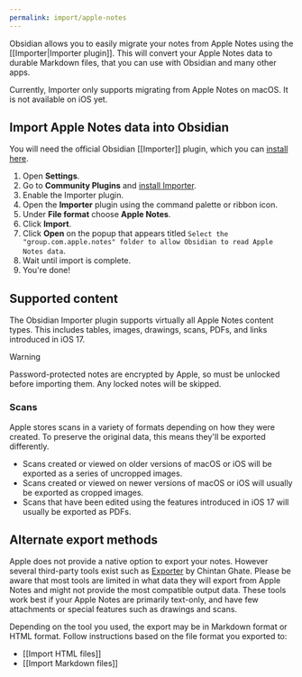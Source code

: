 ```yaml
---
permalink: import/apple-notes
---
```

Obsidian allows you to easily migrate your notes from Apple Notes using the [[Importer|Importer plugin]]. This will convert your Apple Notes data to durable Markdown files, that you can use with Obsidian and many other apps.

Currently, Importer only supports migrating from Apple Notes on macOS. It is not available on iOS yet.

## Import Apple Notes data into Obsidian

You will need the official Obsidian [[Importer]] plugin, which you can [install here](obsidian://show-plugin?id=obsidian-importer).

1. Open **Settings**.
2. Go to **Community Plugins** and [install Importer](obsidian://show-plugin?id=obsidian-importer).
3. Enable the Importer plugin.
4. Open the **Importer** plugin using the command palette or ribbon icon.
5. Under **File format** choose **Apple Notes**.
6. Click **Import**.
7. Click **Open** on the popup that appears titled `Select the "group.com.apple.notes" folder to allow Obsidian to read Apple Notes data`.
8. Wait until import is complete. 
9. You're done!

## Supported content

The Obsidian Importer plugin supports virtually all Apple Notes content types. This includes tables, images, drawings, scans, PDFs, and links introduced in iOS 17.

> [!Warning]
> Password-protected notes are encrypted by Apple, so must be unlocked before importing them. Any locked notes will be skipped.

### Scans

Apple stores scans in a variety of formats depending on how they were created. To preserve the original data, this means they'll be exported differently.

* Scans created or viewed on older versions of macOS or iOS will be exported as a series of uncropped images.
* Scans created or viewed on newer versions of macOS or iOS will usually be exported as cropped images.
* Scans that have been edited using the features introduced in iOS 17 will usually be exported as PDFs.

## Alternate export methods

Apple does not provide a native option to export your notes. However several third-party tools exist such as [Exporter](https://apps.apple.com/us/app/exporter/id1099120373) by Chintan Ghate. Please be aware that most tools are limited in what data they will export from Apple Notes and might not provide the most compatible output data. These tools work best if your Apple Notes are primarily text-only, and have few attachments or special features such as drawings and scans.

Depending on the tool you used, the export may be in Markdown format or HTML format. Follow instructions based on the file format you exported to: 

- [[Import HTML files]]
- [[Import Markdown files]]
